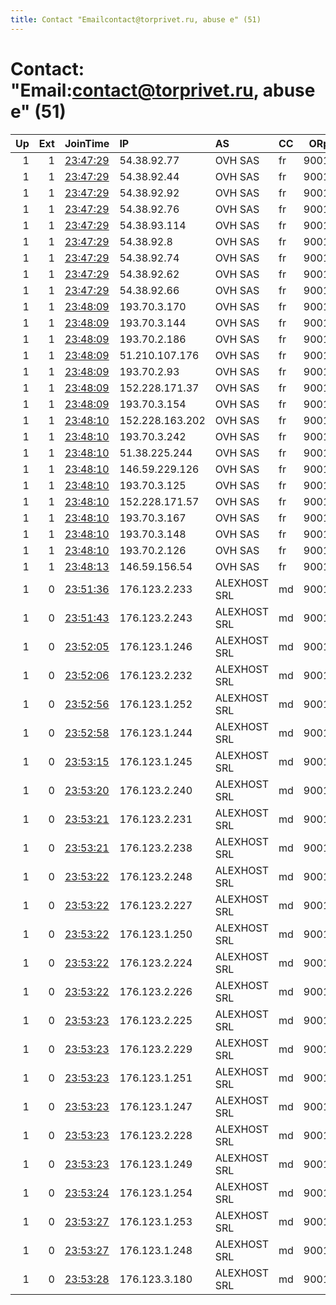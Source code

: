 ```yaml
---
title: Contact "Emailcontact@torprivet.ru, abuse e" (51)
---
```


# Contact: "Email:contact@torprivet.ru, abuse e" (51)

|   Up |   Ext | JoinTime                                                                                            | IP              | AS           | CC   |   ORp |   Dirp | OS    | Version   | Nickname   |   eFamMembers |
|-----:|------:|:----------------------------------------------------------------------------------------------------|:----------------|:-------------|:-----|------:|-------:|:------|:----------|:-----------|--------------:|
|    1 |     1 | [23:47:29](https://metrics.torproject.org/rs.html#details/1436A3D7B0FACC5034A5D70EE0E188760F7D03B7) | 54.38.92.77     | OVH SAS      | fr   |  9001 |      0 | Linux | 0.3.5.14  | TorPrivet  |            55 |
|    1 |     1 | [23:47:29](https://metrics.torproject.org/rs.html#details/2119A1B58C5C204CB8275B71D23F37570E4805C7) | 54.38.92.44     | OVH SAS      | fr   |  9001 |      0 | Linux | 0.3.5.14  | TorPrivet  |            55 |
|    1 |     1 | [23:47:29](https://metrics.torproject.org/rs.html#details/B12E13C0E5B8CD9593FF1BCB3A3B3F24561AE9DB) | 54.38.92.92     | OVH SAS      | fr   |  9001 |      0 | Linux | 0.3.5.14  | TorPrivet  |            55 |
|    1 |     1 | [23:47:29](https://metrics.torproject.org/rs.html#details/B748D3A4E4538501A606B444FC9B6AE24593D928) | 54.38.92.76     | OVH SAS      | fr   |  9001 |      0 | Linux | 0.3.5.14  | TorPrivet  |            55 |
|    1 |     1 | [23:47:29](https://metrics.torproject.org/rs.html#details/E2516D24375B6AD859611661F24842FC31AF8847) | 54.38.93.114    | OVH SAS      | fr   |  9001 |      0 | Linux | 0.3.5.14  | TorPrivet  |            55 |
|    1 |     1 | [23:47:29](https://metrics.torproject.org/rs.html#details/EF29B7780727A3EA1A6F61EB0E8E84C5C68EC3A2) | 54.38.92.8      | OVH SAS      | fr   |  9001 |      0 | Linux | 0.3.5.14  | TorPrivet  |            55 |
|    1 |     1 | [23:47:29](https://metrics.torproject.org/rs.html#details/EFFAE915254A543ECF9797914D6DAAC52DFC0CEA) | 54.38.92.74     | OVH SAS      | fr   |  9001 |      0 | Linux | 0.3.5.14  | TorPrivet  |            55 |
|    1 |     1 | [23:47:29](https://metrics.torproject.org/rs.html#details/F20F594854F224766490E32C532982AF3FD06A01) | 54.38.92.62     | OVH SAS      | fr   |  9001 |      0 | Linux | 0.3.5.14  | TorPrivet  |            55 |
|    1 |     1 | [23:47:29](https://metrics.torproject.org/rs.html#details/FE0774D7920BDF611A5BA4D8368A21B37B2BF407) | 54.38.92.66     | OVH SAS      | fr   |  9001 |      0 | Linux | 0.3.5.14  | TorPrivet  |            55 |
|    1 |     1 | [23:48:09](https://metrics.torproject.org/rs.html#details/0A9BEB2D2C82B34824ACA5F40E68ED0F99918EA0) | 193.70.3.170    | OVH SAS      | fr   |  9001 |      0 | Linux | 0.3.5.14  | TorPrivet  |            55 |
|    1 |     1 | [23:48:09](https://metrics.torproject.org/rs.html#details/3397ED886685620F67367EE31DCF5649EE80747F) | 193.70.3.144    | OVH SAS      | fr   |  9001 |      0 | Linux | 0.3.5.14  | TorPrivet  |            55 |
|    1 |     1 | [23:48:09](https://metrics.torproject.org/rs.html#details/3C0A23AE7F28D946E0F3CCC0F4DDF2F0FFC989C9) | 193.70.2.186    | OVH SAS      | fr   |  9001 |      0 | Linux | 0.3.5.14  | TorPrivet  |            55 |
|    1 |     1 | [23:48:09](https://metrics.torproject.org/rs.html#details/6F8FAC01D1F10F6288E17659CDEE925FBDE48374) | 51.210.107.176  | OVH SAS      | fr   |  9001 |      0 | Linux | 0.3.5.14  | TorPrivet  |            55 |
|    1 |     1 | [23:48:09](https://metrics.torproject.org/rs.html#details/7C76B12B008E51FF75412D251319D9A983BEF87B) | 193.70.2.93     | OVH SAS      | fr   |  9001 |      0 | Linux | 0.3.5.14  | TorPrivet  |            55 |
|    1 |     1 | [23:48:09](https://metrics.torproject.org/rs.html#details/803123E23C98A492963D1BF1EA287B23E324AF15) | 152.228.171.37  | OVH SAS      | fr   |  9001 |      0 | Linux | 0.3.5.14  | TorPrivet  |            55 |
|    1 |     1 | [23:48:09](https://metrics.torproject.org/rs.html#details/C73C7FF471DFADA2C8455A073C5F110434739C0D) | 193.70.3.154    | OVH SAS      | fr   |  9001 |      0 | Linux | 0.3.5.14  | TorPrivet  |            55 |
|    1 |     1 | [23:48:10](https://metrics.torproject.org/rs.html#details/0560D9987A85E7E58858CD6A6B555D5013F828CE) | 152.228.163.202 | OVH SAS      | fr   |  9001 |      0 | Linux | 0.3.5.14  | TorPrivet  |            55 |
|    1 |     1 | [23:48:10](https://metrics.torproject.org/rs.html#details/1A8AE25E01CB2255114D0818002A27D7F982A383) | 193.70.3.242    | OVH SAS      | fr   |  9001 |      0 | Linux | 0.3.5.14  | TorPrivet  |            55 |
|    1 |     1 | [23:48:10](https://metrics.torproject.org/rs.html#details/533649CBA13644A0359D81046452FE271BD0E62A) | 51.38.225.244   | OVH SAS      | fr   |  9001 |      0 | Linux | 0.3.5.14  | TorPrivet  |            55 |
|    1 |     1 | [23:48:10](https://metrics.torproject.org/rs.html#details/8774F0ECA794DE1CCAEF947A37975B1ED39E6F26) | 146.59.229.126  | OVH SAS      | fr   |  9001 |      0 | Linux | 0.3.5.14  | TorPrivet  |            55 |
|    1 |     1 | [23:48:10](https://metrics.torproject.org/rs.html#details/AF8EC1BD376CDFF2A76663B8F99EBFCE62B9FF58) | 193.70.3.125    | OVH SAS      | fr   |  9001 |      0 | Linux | 0.3.5.14  | TorPrivet  |            55 |
|    1 |     1 | [23:48:10](https://metrics.torproject.org/rs.html#details/C47B75592AB24E7FD27B136A2D9E0802F3430A00) | 152.228.171.57  | OVH SAS      | fr   |  9001 |      0 | Linux | 0.3.5.14  | TorPrivet  |            55 |
|    1 |     1 | [23:48:10](https://metrics.torproject.org/rs.html#details/E42630372B5CB24C9E2B5D8E50507CB51E15AFC0) | 193.70.3.167    | OVH SAS      | fr   |  9001 |      0 | Linux | 0.3.5.14  | TorPrivet  |            55 |
|    1 |     1 | [23:48:10](https://metrics.torproject.org/rs.html#details/E79530CE77F5CA64E549BBA1AAF11E2DE3167BE4) | 193.70.3.148    | OVH SAS      | fr   |  9001 |      0 | Linux | 0.3.5.14  | TorPrivet  |            55 |
|    1 |     1 | [23:48:10](https://metrics.torproject.org/rs.html#details/ED1A3A0BF0CDD1F4295FE9E56E664F28845AA1AD) | 193.70.2.126    | OVH SAS      | fr   |  9001 |      0 | Linux | 0.3.5.14  | TorPrivet  |            55 |
|    1 |     1 | [23:48:13](https://metrics.torproject.org/rs.html#details/931A0341379BF001AAA0C781975A6DC1676EB61F) | 146.59.156.54   | OVH SAS      | fr   |  9001 |      0 | Linux | 0.3.5.14  | TorPrivet  |            55 |
|    1 |     0 | [23:51:36](https://metrics.torproject.org/rs.html#details/74BFAB7DA5CE3285CEAD8493149C5CF8DBF51021) | 176.123.2.233   | ALEXHOST SRL | md   |  9001 |      0 | BSD   | 0.4.5.9   | TorPrivet  |            55 |
|    1 |     0 | [23:51:43](https://metrics.torproject.org/rs.html#details/3E2BF30DF0E21D8BC46D901E948C91DF10D82E9E) | 176.123.2.243   | ALEXHOST SRL | md   |  9001 |      0 | BSD   | 0.4.5.9   | TorPrivet  |            55 |
|    1 |     0 | [23:52:05](https://metrics.torproject.org/rs.html#details/201030644907EC3F9DC74BE3E6BF68CDC4F0EEE0) | 176.123.1.246   | ALEXHOST SRL | md   |  9001 |      0 | BSD   | 0.4.5.9   | TorPrivet  |            55 |
|    1 |     0 | [23:52:06](https://metrics.torproject.org/rs.html#details/2FA01C547D8145C4F31DFCCBCFB80649643F5A8A) | 176.123.2.232   | ALEXHOST SRL | md   |  9001 |      0 | BSD   | 0.4.5.9   | TorPrivet  |            55 |
|    1 |     0 | [23:52:56](https://metrics.torproject.org/rs.html#details/8DACAF8F1F04B82EAE61CEE21EB61C73AFEC2630) | 176.123.1.252   | ALEXHOST SRL | md   |  9001 |      0 | BSD   | 0.4.5.9   | TorPrivet  |            55 |
|    1 |     0 | [23:52:58](https://metrics.torproject.org/rs.html#details/3CA17B6B39DB6D45223343C98A4D08E09E1EACF8) | 176.123.1.244   | ALEXHOST SRL | md   |  9001 |      0 | BSD   | 0.4.5.9   | TorPrivet  |            55 |
|    1 |     0 | [23:53:15](https://metrics.torproject.org/rs.html#details/6CAFA6D4E666C8C40DD3CE251E2ECCC869F8B909) | 176.123.1.245   | ALEXHOST SRL | md   |  9001 |      0 | BSD   | 0.4.5.9   | TorPrivet  |            55 |
|    1 |     0 | [23:53:20](https://metrics.torproject.org/rs.html#details/D6ED9C2254DFBB5D6F66DFD4FCF38CC0DF7F8573) | 176.123.2.240   | ALEXHOST SRL | md   |  9001 |      0 | BSD   | 0.4.5.9   | TorPrivet  |            55 |
|    1 |     0 | [23:53:21](https://metrics.torproject.org/rs.html#details/65BBC67D2A28882A9F049676D9B08820DA3D5EBB) | 176.123.2.231   | ALEXHOST SRL | md   |  9001 |      0 | BSD   | 0.4.5.9   | TorPrivet  |            55 |
|    1 |     0 | [23:53:21](https://metrics.torproject.org/rs.html#details/6666BA48A40F6F5E74D142832BEDB84258350A38) | 176.123.2.238   | ALEXHOST SRL | md   |  9001 |      0 | BSD   | 0.4.5.9   | TorPrivet  |            55 |
|    1 |     0 | [23:53:22](https://metrics.torproject.org/rs.html#details/17BD135493D746B073FD55A001D4C807424FC4BF) | 176.123.2.248   | ALEXHOST SRL | md   |  9001 |      0 | BSD   | 0.4.5.9   | TorPrivet  |            55 |
|    1 |     0 | [23:53:22](https://metrics.torproject.org/rs.html#details/21AD326C9E24986F0C747B5AE5657198E6A816B5) | 176.123.2.227   | ALEXHOST SRL | md   |  9001 |      0 | BSD   | 0.4.5.9   | TorPrivet  |            55 |
|    1 |     0 | [23:53:22](https://metrics.torproject.org/rs.html#details/2D7F82E18E3F34DABC5EDF1EBAE81E714BA6E126) | 176.123.1.250   | ALEXHOST SRL | md   |  9001 |      0 | BSD   | 0.4.5.9   | TorPrivet  |            55 |
|    1 |     0 | [23:53:22](https://metrics.torproject.org/rs.html#details/539696A6521D705CCB9A5DA7317845BF8E6A03D7) | 176.123.2.224   | ALEXHOST SRL | md   |  9001 |      0 | BSD   | 0.4.5.9   | TorPrivet  |            55 |
|    1 |     0 | [23:53:22](https://metrics.torproject.org/rs.html#details/80D4F087CAA96391F92BC57239CE21EEC4D61845) | 176.123.2.226   | ALEXHOST SRL | md   |  9001 |      0 | BSD   | 0.4.5.9   | TorPrivet  |            55 |
|    1 |     0 | [23:53:23](https://metrics.torproject.org/rs.html#details/4CAAFF36846A51FFC612032A0066E3D03FB724B7) | 176.123.2.225   | ALEXHOST SRL | md   |  9001 |      0 | BSD   | 0.4.5.9   | TorPrivet  |            55 |
|    1 |     0 | [23:53:23](https://metrics.torproject.org/rs.html#details/9035092ECC266CB5066FAF51099ED0A36C8B6190) | 176.123.2.229   | ALEXHOST SRL | md   |  9001 |      0 | BSD   | 0.4.5.9   | TorPrivet  |            55 |
|    1 |     0 | [23:53:23](https://metrics.torproject.org/rs.html#details/9289FDA4D990F3E24517AC7B92BF3999214B9CBB) | 176.123.1.251   | ALEXHOST SRL | md   |  9001 |      0 | BSD   | 0.4.5.9   | TorPrivet  |            55 |
|    1 |     0 | [23:53:23](https://metrics.torproject.org/rs.html#details/B0D584C646DBA9D85D0E9A0213AA812DC900D7DB) | 176.123.1.247   | ALEXHOST SRL | md   |  9001 |      0 | BSD   | 0.4.5.9   | TorPrivet  |            55 |
|    1 |     0 | [23:53:23](https://metrics.torproject.org/rs.html#details/B23910037C56E0D160BD3DF5621CA3347C950A9A) | 176.123.2.228   | ALEXHOST SRL | md   |  9001 |      0 | BSD   | 0.4.5.9   | TorPrivet  |            55 |
|    1 |     0 | [23:53:23](https://metrics.torproject.org/rs.html#details/E5A36780F1B1AFA4ED0239F9A90624B334640D49) | 176.123.1.249   | ALEXHOST SRL | md   |  9001 |      0 | BSD   | 0.4.5.9   | TorPrivet  |            55 |
|    1 |     0 | [23:53:24](https://metrics.torproject.org/rs.html#details/E52448478545B066FD01B284A7D6E329B59649F4) | 176.123.1.254   | ALEXHOST SRL | md   |  9001 |      0 | BSD   | 0.4.5.9   | TorPrivet  |            55 |
|    1 |     0 | [23:53:27](https://metrics.torproject.org/rs.html#details/576AEB24D21532A2DD3AB8C1F76BAC6586AE8F80) | 176.123.1.253   | ALEXHOST SRL | md   |  9001 |      0 | BSD   | 0.4.5.9   | TorPrivet  |            55 |
|    1 |     0 | [23:53:27](https://metrics.torproject.org/rs.html#details/9BCF916D95D0F1F58EFD5961972493E16DF7184D) | 176.123.1.248   | ALEXHOST SRL | md   |  9001 |      0 | BSD   | 0.4.5.9   | TorPrivet  |            55 |
|    1 |     0 | [23:53:28](https://metrics.torproject.org/rs.html#details/A42FE9DDCB87DFB18008CE410C1328B304C5F98E) | 176.123.3.180   | ALEXHOST SRL | md   |  9001 |      0 | BSD   | 0.4.5.9   | TorPrivet  |            55 |
